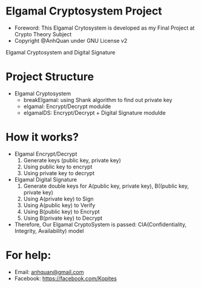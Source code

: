 
# Elgamal Cryptosystem Project

- Foreword: This Elgamal Crytosystem is developed as my Final Project at Crypto Theory Subject
- Copyright @AnhQuan under GNU License v2

Elgamal Cryptosystem and Digital Signature


# Project Structure
  - Elgamal Cryptosystem
    + breakElgamal: using Shank algorithm to find out private key
    + elgamal: Encrypt/Decrypt modulde
    + elgamalDS: Encrypt/Decrypt + Digital Signature modulde
# How it works?
  - Elgamal Encrypt/Decrypt
    1. Generate keys (public key, private key)
    2. Using public key to encrypt
    3. Using private key to decrypt
  - Elgamal Digital Signature
    1. Generate double keys for A(public key, private key), B((public key, private key)
    2. Using A(private key) to Sign
    3. Using A(public key) to Verify
    4. Using B(public key) to Encrypt
    5. Using B(private key) to Decrypt
  - Therefore, Our Elgamal CryptoSystem is passed: CIA(Confidentiality, Integrity, Availability) model
# For help:
  - Email: anhquan@gmail.com
  - Facebook: https://facebook.com/Kopites
  
  
